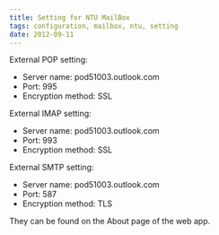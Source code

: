 ```yaml
---
title: Setting for NTU MailBox
tags: configuration, mailbox, ntu, setting
date: 2012-09-11
---
```

External POP setting:

* Server name: pod51003.outlook.com
* Port: 995
* Encryption method: SSL

External IMAP setting:

* Server name: pod51003.outlook.com
* Port: 993
* Encryption method: SSL

External SMTP setting:

* Server name: pod51003.outlook.com
* Port: 587
* Encryption method: TLS

They can be found on the About page of the web app.
